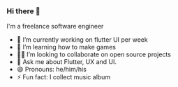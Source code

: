 ### Hi there 👋

I'm a freelance software engineer

- 🔭 I’m currently working on flutter UI per week
- 🌱 I’m learning how to make games
- 🧑‍💻 I’m looking to collaborate on open source projects
- 💬 Ask me about Flutter, UX and UI.
- 😄 Pronouns: he/him/his
- ⚡ Fun fact: I collect music album

<!--
**SefuZeph/SefuZeph** is a ✨ _special_ ✨ repository because its `README.md` (this file) appears on your GitHub profile.

Here are some ideas to get you started:

- 🔭 I’m currently working on ...
- 🌱 I’m currently learning ...
- 👯 I’m looking to collaborate on ...
- 🤔 I’m looking for help with ...
- 💬 Ask me about ...
- 📫 How to reach me: ...
- 😄 Pronouns: ...
- ⚡ Fun fact: ...
-->
